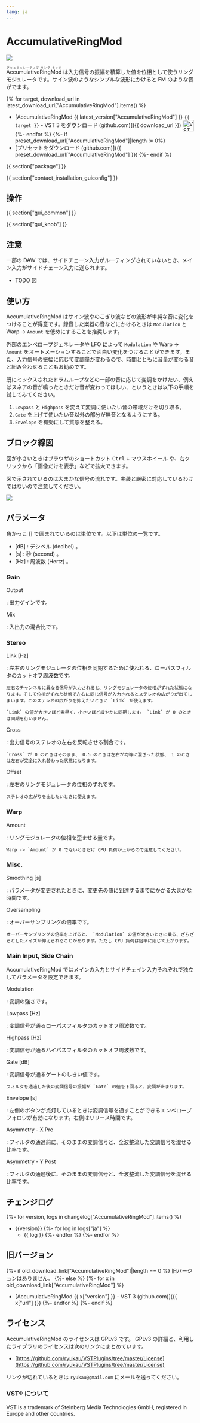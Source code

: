 ```yaml
---
lang: ja
...
```


# AccumulativeRingMod
![](img/AccumulativeRingMod.png)

<ruby>AccumulativeRingMod<rt>アキュミュレーティブ リング モッド</rt></ruby> は入力信号の振幅を積算した値を位相として使うリングモジュレータです。サイン波のようなシンプルな波形にかけると FM のような音がでます。

{% for target, download_url in latest_download_url["AccumulativeRingMod"].items() %}
- [AccumulativeRingMod {{ latest_version["AccumulativeRingMod"] }} `{{ target }}` - VST 3 をダウンロード (github.com)]({{ download_url }}) <img
  src="img/VST_Compatible_Logo_Steinberg_negative.svg"
  alt="VST compatible logo."
  width="30px"
  style="display: inline-block; vertical-align: middle;">
{%- endfor %}
{%- if preset_download_url["AccumulativeRingMod"]|length != 0%}
- [プリセットをダウンロード (github.com)]({{ preset_download_url["AccumulativeRingMod"] }})
{%- endif %}

{{ section["package"] }}

{{ section["contact_installation_guiconfig"] }}

## 操作
{{ section["gui_common"] }}

{{ section["gui_knob"] }}

## 注意
一部の DAW では、サイドチェーン入力がルーティングされていないとき、メイン入力がサイドチェーン入力に送られます。

- TODO 図

## 使い方
AccumulativeRingMod はサイン波やのこぎり波などの波形が単純な音に変化をつけることが得意です。録音した楽器の音などにかけるときは `Modulation` と Warp -> `Amount` を低めにすることを推奨します。

外部のエンベロープジェネレータや LFO によって `Modulation` や Warp -> `Amount` をオートメーションすることで面白い変化をつけることができます。また、入力信号の振幅に応じて変調量が変わるので、時間とともに音量が変わる音と組み合わせることもお勧めです。

既にミックスされたドラムループなどの一部の音に応じて変調をかけたい、例えばスネアの音が鳴ったときだけ音が変わってほしい、というときは以下の手順を試してみてください。

1. `Lowpass` と `Highpass` を変えて変調に使いたい音の帯域だけを切り取る。
2. `Gate` を上げて使いたい音以外の部分が無音となるようにする。
3. `Envelope` を有効にして質感を整える。

## ブロック線図
図が小さいときはブラウザのショートカット <kbd>Ctrl</kbd> + <kbd>マウスホイール</kbd> や、右クリックから「画像だけを表示」などで拡大できます。

図で示されているのは大まかな信号の流れです。実装と厳密に対応しているわけではないので注意してください。

![](img/AccumulativeRingMod.svg)

## パラメータ
角かっこ \[\] で囲まれているのは単位です。以下は単位の一覧です。

- \[dB\] : デシベル (decibel) 。
- \[s\] : 秒 (second) 。
- \[Hz\] : 周波数 (Hertz) 。

### Gain
Output

:   出力ゲインです。

Mix

:   入出力の混合比です。

### Stereo
Link \[Hz\]

:   左右のリングモジュレータの位相を同期するために使われる、ローパスフィルタのカットオフ周波数です。

    左右のチャンネルに異なる信号が入力されると、リングモジュレータの位相がずれた状態になります。そして位相がずれた状態で左右に同じ信号が入力されるとステレオの広がりが出てしまいます。このステレオの広がりを抑えたいときに `Link` が使えます。

    `Link` の値が大きいほど素早く、小さいほど緩やかに同期します。 `Link` が 0 のときは同期を行いません。

Cross

:   出力信号のステレオの左右を反転させる割合です。

    `Cross` が 0 のときはそのまま、 0.5 のときは左右が均等に混ざった状態、 1 のときは左右が完全に入れ替わった状態になります。

Offset

:   左右のリングモジュレータの位相のずれです。

    ステレオの広がりを出したいときに使えます。

### Warp
Amount

:   リングモジュレータの位相を歪ませる量です。

    Warp -> `Amount` が 0 でないときだけ CPU 負荷が上がるので注意してください。

### Misc.
Smoothing \[s\]

:   パラメータが変更されたときに、変更先の値に到達するまでにかかる大まかな時間です。

Oversampling

:   オーバーサンプリングの倍率です。

    オーバーサンプリングの倍率を上げると、 `Modulation` の値が大きいときに乗る、ざらざらとしたノイズが抑えられることがあります。ただし CPU 負荷は倍率に応じて上がります。

### Main Input, Side Chain
AccumulativeRingMod ではメインの入力とサイドチェイン入力それぞれで独立してパラメータを設定できます。

Modulation

:   変調の強さです。

Lowpass \[Hz\]

:   変調信号が通るローパスフィルタのカットオフ周波数です。

Highpass \[Hz\]

:   変調信号が通るハイパスフィルタのカットオフ周波数です。

Gate \[dB\]

:   変調信号が通るゲートのしきい値です。

    フィルタを通過した後の変調信号の振幅が `Gate` の値を下回ると、変調が止まります。

Envelope \[s\]

:   左側のボタンが点灯しているときは変調信号を通すことができるエンベロープフォロワが有効になります。右側はリリース時間です。

Asymmetry - X Pre

:   フィルタの通過前に、そのままの変調信号と、全波整流した変調信号を混ぜる比率です。

Asymmetry - Y Post

:   フィルタの通過後に、そのままの変調信号と、全波整流した変調信号を混ぜる比率です。

## チェンジログ
{%- for version, logs in changelog["AccumulativeRingMod"].items() %}
- {{version}}
  {%- for log in logs["ja"] %}
  - {{ log }}
  {%- endfor %}
{%- endfor %}

## 旧バージョン
{%- if old_download_link["AccumulativeRingMod"]|length == 0 %}
旧バージョンはありません。
{%- else %}
  {%- for x in old_download_link["AccumulativeRingMod"] %}
- [AccumulativeRingMod {{ x["version"] }} - VST 3 (github.com)]({{ x["url"] }})
  {%- endfor %}
{%- endif %}

## ライセンス
AccumulativeRingMod のライセンスは GPLv3 です。 GPLv3 の詳細と、利用したライブラリのライセンスは次のリンクにまとめています。

- [https://github.com/ryukau/VSTPlugins/tree/master/License](https://github.com/ryukau/VSTPlugins/tree/master/License)

リンクが切れているときは `ryukau@gmail.com` にメールを送ってください。

### VST® について
VST is a trademark of Steinberg Media Technologies GmbH, registered in Europe and other countries.
